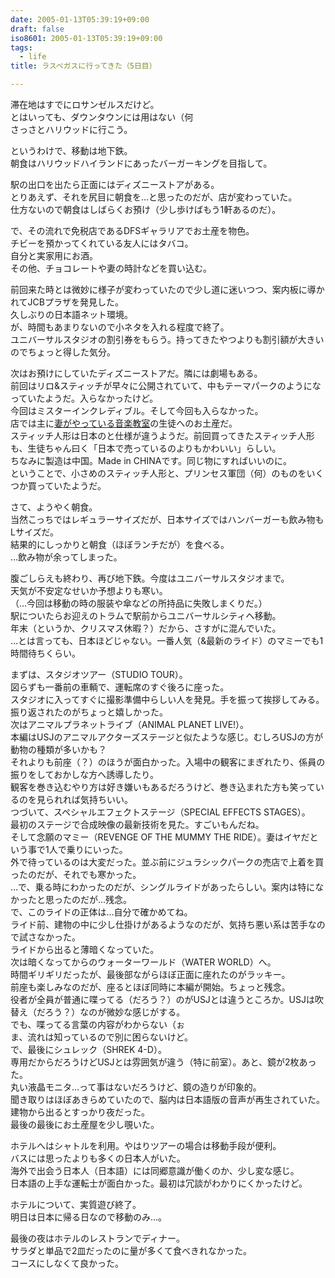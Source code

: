 ```yaml
---
date: 2005-01-13T05:39:19+09:00
draft: false
iso8601: 2005-01-13T05:39:19+09:00
tags:
  - life
title: ラスベガスに行ってきた（5日目）

---
```


滞在地はすでにロサンゼルスだけど。  
とはいっても、ダウンタウンには用はない（何  
さっさとハリウッドに行こう。

というわけで、移動は地下鉄。  
朝食はハリウッドハイランドにあったバーガーキングを目指して。

駅の出口を出たら正面にはディズニーストアがある。  
とりあえず、それを尻目に朝食を…と思ったのだが、店が変わっていた。  
仕方ないので朝食はしばらくお預け（少し歩けばもう1軒あるのだ）。

で、その流れで免税店であるDFSギャラリアでお土産を物色。  
チビーを預かってくれている友人にはタバコ。  
自分と実家用にお酒。  
その他、チョコレートや妻の時計などを買い込む。

前回来た時とは微妙に様子が変わっていたので少し道に迷いつつ、案内板に導かれてJCBプラザを発見した。  
久しぶりの日本語ネット環境。  
が、時間もあまりないので小ネタを入れる程度で終了。  
ユニバーサルスタジオの割引券をもらう。持ってきたやつよりも割引額が大きいのでちょっと得した気分。

次はお預けにしていたディズニーストアだ。隣には劇場もある。  
前回はリロ&スティッチが早々に公開されていて、中もテーマパークのようになっていたようだ。入らなかったけど。  
今回はミスターインクレディブル。そして今回も入らなかった。  
店では主に[妻がやっている音楽教室](http://nishimiyahara.com)の生徒へのお土産だ。  
スティッチ人形は日本のと仕様が違うようだ。前回買ってきたスティッチ人形も、生徒ちゃん曰く「日本で売っているのよりもかわいい」らしい。  
ちなみに製造は中国。Made in CHINAです。同じ物にすればいいのに。  
ということで、小さめのスティッチ人形と、プリンセス軍団（何）のものをいくつか買っていたようだ。

さて、ようやく朝食。  
当然こっちではレギュラーサイズだが、日本サイズではハンバーガーも飲み物もLサイズだ。  
結果的にしっかりと朝食（ほぼランチだが）を食べる。  
…飲み物が余ってしまった。

腹ごしらえも終わり、再び地下鉄。今度はユニバーサルスタジオまで。  
天気が不安定なせいか予想よりも寒い。  
（…今回は移動の時の服装や傘などの所持品に失敗しまくりだ。）  
駅についたらお迎えのトラムで駅前からユニバーサルシティへ移動。  
年末（というか、クリスマス休暇？）だから、さすがに混んでいた。  
…とは言っても、日本ほどじゃない。一番人気（&最新のライド）のマミーでも1時間待ちくらい。

まずは、スタジオツアー（STUDIO TOUR）。  
図らずも一番前の車輌で、運転席のすぐ後ろに座った。  
スタジオに入ってすぐに撮影準備中らしい人を発見。手を振って挨拶してみる。振り返されたのがちょっと嬉しかった。  
次はアニマルプラネットライブ（ANIMAL PLANET LIVE!）。  
本編はUSJのアニマルアクターズステージと似たような感じ。むしろUSJの方が動物の種類が多いかも？  
それよりも前座（？）のほうが面白かった。入場中の観客にまぎれたり、係員の振りをしておかしな方へ誘導したり。  
観客を巻き込むやり方は好き嫌いもあるだろうけど、巻き込まれた方も笑っているのを見られれば気持ちいい。  
つづいて、スペシャルエフェクトステージ（SPECIAL EFFECTS STAGES）。  
最初のステージで合成映像の最新技術を見た。すごいもんだね。  
そして念願のマミー（REVENGE OF THE MUMMY THE RIDE）。妻はイヤだという事で1人で乗りにいった。  
外で待っているのは大変だった。並ぶ前にジュラシックパークの売店で上着を買ったのだが、それでも寒かった。  
…で、乗る時にわかったのだが、シングルライドがあったらしい。案内は特になかったと思ったのだが…残念。  
で、このライドの正体は…自分で確かめてね。  
ライド前、建物の中に少し仕掛けがあるようなのだが、気持ち悪い系は苦手なので試さなかった。  
ライドから出ると薄暗くなっていた。  
次は暗くなってからのウォーターワールド（WATER WORLD）へ。  
時間ギリギリだったが、最後部ながらほぼ正面に座れたのがラッキー。  
前座も楽しみなのだが、座るとほぼ同時に本編が開始。ちょっと残念。  
役者が全員が普通に喋ってる（だろう？）のがUSJとは違うところか。USJは吹替え（だろう？）なのが微妙な感じがする。  
でも、喋ってる言葉の内容がわからない（ぉ  
ま、流れは知っているので別に困らないけど。  
で、最後にシュレック（SHREK 4-D）。  
専用だからだろうけどUSJとは雰囲気が違う（特に前室）。あと、鏡が2枚あった。  
丸い液晶モニタ…って事はないだろうけど、鏡の造りが印象的。  
聞き取りはほぼあきらめていたので、脳内は日本語版の音声が再生されていた。  
建物から出るとすっかり夜だった。  
最後の最後にお土産屋を少し覗いた。

ホテルへはシャトルを利用。やはりツアーの場合は移動手段が便利。  
バスには思ったよりも多くの日本人がいた。  
海外で出会う日本人（日本語）には同郷意識が働くのか、少し変な感じ。  
日本語の上手な運転士が面白かった。最初は冗談がわかりにくかったけど。

ホテルについて、実質遊び終了。  
明日は日本に帰る日なので移動のみ…。

最後の夜はホテルのレストランでディナー。  
サラダと単品で2皿だったのに量が多くて食べきれなかった。  
コースにしなくて良かった。
